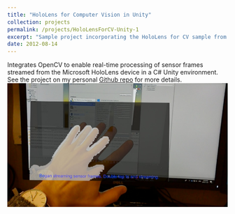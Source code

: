 ```yaml
---
title: "HoloLens for Computer Vision in Unity"
collection: projects
permalink: /projects/HoloLensForCV-Unity-1
excerpt: "Sample project incorporating the HoloLens for CV sample from Microsoft into a C# project in Unity using IL2CPP Windows Runtime Support."
date: 2012-08-14
---
```


Integrates OpenCV to enable real-time processing of sensor frames streamed from the Microsoft HoloLens device in a C# Unity environment. See the project on my personal [Github repo](https://github.com/doughtmw/HoloLensForCV-Unity) for more details.
![sample](/images/HoloLens-PvDepth-Example.jpg)